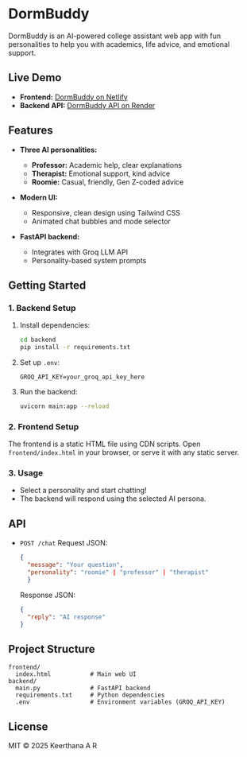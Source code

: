 # DormBuddy

DormBuddy is an AI-powered college assistant web app with fun personalities to help you with academics, life advice, and emotional support.

## Live Demo

- **Frontend:** [DormBuddy on Netlify](https://your-netlify-site.netlify.app)
- **Backend API:** [DormBuddy API on Render](https://your-render-backend-url.onrender.com)

## Features

- **Three AI personalities:**
  - **Professor:** Academic help, clear explanations
  - **Therapist:** Emotional support, kind advice
  - **Roomie:** Casual, friendly, Gen Z-coded advice

- **Modern UI:**
  - Responsive, clean design using Tailwind CSS
  - Animated chat bubbles and mode selector

- **FastAPI backend:**
  - Integrates with Groq LLM API
  - Personality-based system prompts

## Getting Started

### 1. Backend Setup

1. Install dependencies:
    ```sh
    cd backend
    pip install -r requirements.txt
    ```

2. Set up `.env`:
    ```
    GROQ_API_KEY=your_groq_api_key_here
    ```
3. Run the backend:
    ```sh
    uvicorn main:app --reload
    ```

### 2. Frontend Setup

The frontend is a static HTML file using CDN scripts.
Open `frontend/index.html` in your browser, or serve it with any static server.

### 3. Usage

- Select a personality and start chatting!
- The backend will respond using the selected AI persona.

## API

- `POST /chat`
  Request JSON:
  ```json
  {
    "message": "Your question",
    "personality": "roomie" | "professor" | "therapist"
    }
  ```
  Response JSON:
  ```json
  {
    "reply": "AI response"
  }
  ```

## Project Structure

```
frontend/
  index.html           # Main web UI
backend/
  main.py              # FastAPI backend
  requirements.txt     # Python dependencies
  .env                 # Environment variables (GROQ_API_KEY)
```


## License

MIT © 2025 Keerthana A R
